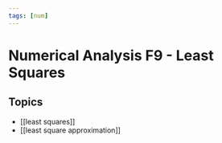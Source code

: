 ```yaml
---
tags: [num]
---
```

# Numerical Analysis F9 - Least Squares

## Topics
- [[least squares]]
- [[least square approximation]]
